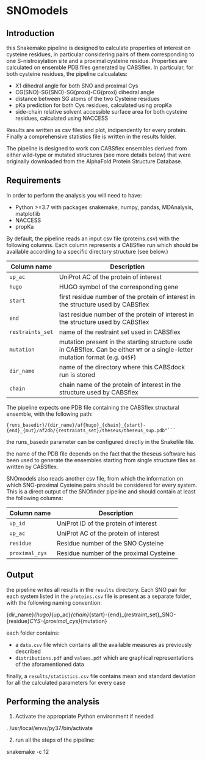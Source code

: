 # SNOmodels

## Introduction

this Snakemake pipeline is designed to calculate properties of interest on
cysteine residues, in particular considering pairs of them corresponding to
one S-nistrosylation site and a proximal cysteine residue. Properties are
calculated on ensemble PDB files generated by CABSflex. In particular, for both
cysteine residues, the pipeline calcualates:

  - X1 dihedral angle for both SNO and proximal Cys
  - CG(SNO)-SG(SNO)-SG(proxi)-CG(proxi) dihedral angle
  - distance between SG atoms of the two Cysteine residues
  - pKa prediction for both Cys residues, calculated using propKa
  - side-chain relative solvent accessible surface area for both cysteine
  residues, calculated using NACCESS

Results are written as csv files and plot, indipendently for every protein.
Finally a comprehensive statistics file is written in the results folder.

The pipeline is designed to work con CABSflex ensembles derived from either
wild-type or mutated structures (see more details below) that were originally
downloaded from the AlphaFold Protein Structure Database.

## Requirements

In order to perform the analysis you will need to have:

  - Python >=3.7 with packages snakemake, numpy, pandas, MDAnalysis, matplotlib
  - NACCESS
  - propKa

By default, the pipeline reads an input csv file (proteins.csv) with the following
columns. Each column represents a CABSflex run which should be available
according to a specific directory structure (see below.)

| Column name | Description |
| ----------- | ----------- |
| `up_ac` | UniProt AC of the protein of interest |
| `hugo` | HUGO symbol of the corresponding gene |
| `start` | first residue number of the protein of interest in the structure used by CABSflex |
| `end` | last residue number of the protein of interest in the structure used by CABSflex |
| `restraints_set` | name of the restraint set used in CABSflex |
| `mutation` | mutation present in the starting structure usde in CABSflex. Can be either `WT` or a single-letter mutation format (e.g. `Q45F`) |
| `dir_name` | name of the directory where this CABSdock run is stored | 
| `chain` | chain name of the protein of interest in the structure used by CABSflex | 

The pipeline expects one PDB file containing the CABSflex structural ensemble,
with the following path:

```
{runs_basedir}/{dir_name}/af{hugo}_{chain}_{start}-{end}_{mut}/af2db/{restraints_set}/theseus/theseus_sup.pdb"```
```

the runs_basedir parameter can be configured directly in the Snakefile file.

the name of the PDB file depends on the fact that the theseus software has been
used to generate the ensembles starting from single structure files as written
by CABSflex.

SNOmodels also reads another csv file, from which the information on which 
SNO-proximal Cysteine pairs should be considered for every system. This is 
a direct output of the SNOfinder pipeline and should contain at least the
following columns:

| Column name | Description |
| ----------- | ----------- |
| `up_id` | UniProt ID of the protein of interest |
| `up_ac` | UniProt AC of the protein of interest |
| `residue` | Residue number of the SNO Cysteine |
| `proximal_cys` | Residue number of the proximal Cysteine  |

## Output

the pipeline writes all results in the `results` directory. Each SNO pair for
each system listed in the `proteins.csv` file is present as a separate folder,
with the following naming convention:

{dir_name}_{hugo}_{up_ac}_{chain}_{start}-{end}_{restraint_set}_SNO-{residue}_CYS-{proximal_cys}_{mutation}

each folder contains:
  - a `data.csv` file which contains all the available measures as previously
    described
  - `distributions.pdf` and `values.pdf` which are graphical representations
    of the aforamentioned data

finally, a `results/statistics.csv` file contains mean and standard deviation
for all the calculated parameters for every case

## Performing the analysis

1. Activate the appropriate Python environment if needed

. /usr/local/envs/py37/bin/activate

2. run all the steps of the pipeline:

snakemake -c 12